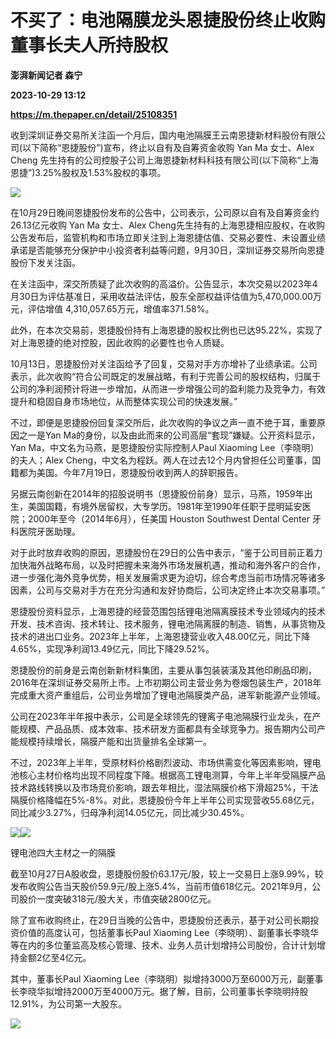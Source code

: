 # 不买了：电池隔膜龙头恩捷股份终止收购董事长夫人所持股权
**澎湃新闻记者 森宁**

**2023-10-29 13:12**

**https://m.thepaper.cn/detail/25108351**

收到深圳证券交易所关注函一个月后，国内电池隔膜王云南恩捷新材料股份有限公司(以下简称“恩捷股份”)宣布，终止以自有及自筹资金收购 Yan Ma 女士、Alex Cheng 先生持有的公司控股子公司上海恩捷新材料科技有限公司(以下简称“上海恩捷”)3.25%股权及1.53%股权的事项。

![](https://imagecloud.thepaper.cn/thepaper/image/276/140/887.jpg)

在10月29日晚间恩捷股份发布的公告中，公司表示，公司原以自有及自筹资金约26.13亿元收购 Yan Ma 女士、Alex Cheng先生持有的上海恩捷相应股权，在收购公告发布后，监管机构和市场立即关注到上海恩捷估值、交易必要性、未设置业绩承诺是否能够充分保护中小投资者利益等问题，9月30日，深圳证券交易所向恩捷股份下发关注函。

在关注函中，深交所质疑了此次收购的高溢价。公告显示，本次交易以2023年4月30日为评估基准日，采用收益法评估，股东全部权益评估值为5,470,000.00万元，评估增值 4,310,057.65万元，增值率371.58%。

此外，在本次交易前，恩捷股份持有上海恩捷的股权比例也已达95.22%，实现了对上海恩捷的绝对控股，因此收购的必要性也令人质疑。

10月13日，恩捷股份对关注函给予了回复，交易对手方亦增补了业绩承诺。公司表示，此次收购“符合公司既定的发展战略，有利于完善公司的股权结构，归属于公司的净利润预计将进一步增加，从而进一步增强公司的盈利能力及竞争力，有效提升和稳固自身市场地位，从而整体实现公司的快速发展。”

不过，即便是恩捷股份回复深交所后，此次收购的争议之声一直不绝于耳，重要原因之一是Yan Ma的身份，以及由此而来的公司高层“套现”嫌疑。公开资料显示，Yan Ma，中文名为马燕，是恩捷股份实际控制人Paul Xiaoming Lee（李晓明）的夫人；Alex Cheng，中文名为程跃。两人在过去12个月内曾担任公司董事，国籍都为美国。今年7月19日，恩捷股份收到两人的辞职报告。

另据云南创新在2014年的招股说明书（恩捷股份前身）显示，马燕，1959年出生，美国国籍，有境外居留权，大专学历。1981年至1990年任职于昆明延安医院；2000年至今（2014年6月），任美国 Houston Southwest Dental Center 牙科医院牙医助理。

对于此时放弃收购的原因，恩捷股份在29日的公告中表示，“鉴于公司目前正着力加快海外战略布局，以及时把握未来海外市场发展机遇，推动和海外客户的合作，进一步强化海外竞争优势，相关发展需求更为迫切，综合考虑当前市场情况等诸多因素，公司与交易对手方在充分沟通和友好协商后，公司决定终止本次交易事项。”

恩捷股份资料显示，上海恩捷的经营范围包括锂电池隔离膜技术专业领域内的技术开发、技术咨询、技术转让、技术服务，锂电池隔离膜的制造、销售，从事货物及技术的进出口业务。2023年上半年，上海恩捷营业收入48.00亿元，同比下降4.65%，实现净利润13.49亿元，同比下降29.52%。

恩捷股份的前身是云南创新新材料集团，主要从事包装装潢及其他印刷品印刷，2016年在深圳证券交易所上市。上市初期公司主营业务为卷烟包装生产，2018年完成重大资产重组后，公司业务增加了锂电池隔膜类产品，进军新能源产业领域。

公司在2023年半年报中表示，公司是全球领先的锂离子电池隔膜行业龙头，在产能规模、产品品质、成本效率、技术研发方面都具有全球竞争力。报告期内公司产能规模持续增长，隔膜产能和出货量排名全球第一。

不过，2023年上半年，受原材料价格剧烈波动、市场供需变化等因素影响，锂电池核心主材价格均出现不同程度下降。根据高工锂电测算，今年上半年受隔膜产品技术路线转换以及市场竞价影响，跟去年相比，湿法隔膜价格下滑超25%，干法隔膜价格降幅在5%-8%。对此，恩捷股份今年上半年公司实现营收55.68亿元，同比减少3.27%，归母净利润14.05亿元，同比减少30.45%。

![](https://imagecloud.thepaper.cn/thepaper/image/276/140/905.jpeg)![](https://imagecloud.thepaper.cn/thepaper/image/276/140/914.jpeg)

锂电池四大主材之一的隔膜

截至10月27日A股收盘，恩捷股份股价63.17元/股，较上一交易日上涨9.99%，较发布收购公告当天股价59.9元/股上涨5.4%，当前市值618亿元。2021年9月，公司股价一度突破318元/股大关，市值突破2800亿元。

除了宣布收购终止，在29日当晚的公告中，恩捷股份还表示，基于对公司长期投资价值的高度认可，包括董事长Paul Xiaoming Lee（李晓明）、副董事长李晓华等在内的多位董监高及核心管理、技术、业务人员计划增持公司股份，合计计划增持金额2亿至4亿元。

其中，董事长Paul Xiaoming Lee（李晓明）拟增持3000万至6000万元，副董事长李晓华拟增持2000万至4000万元。据了解，目前，公司董事长李晓明持股12.91%，为公司第一大股东。

![](https://imagecloud.thepaper.cn/thepaper/image/276/140/922.jpeg)